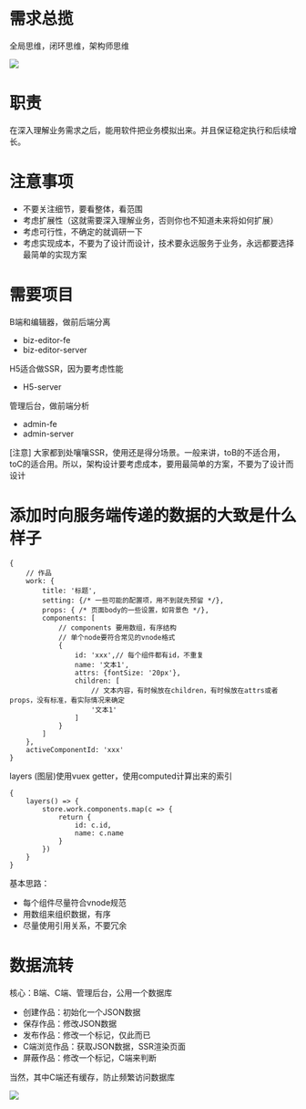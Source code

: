 # 需求总揽

全局思维，闭环思维，架构师思维

![](http://imooc-lego-homework.oss-cn-hangzhou.aliyuncs.com/docs/pages/qingfeng1/images/01-01.png)

# 职责

在深入理解业务需求之后，能用软件把业务模拟出来。并且保证稳定执行和后续增长。

# 注意事项

- 不要关注细节，要看整体，看范围
- 考虑扩展性（这就需要深入理解业务，否则你也不知道未来将如何扩展）
- 考虑可行性，不确定的就调研一下
- 考虑实现成本，不要为了设计而设计，技术要永远服务于业务，永远都要选择最简单的实现方案

# 需要项目

B端和编辑器，做前后端分离
- biz-editor-fe
- biz-editor-server

H5适合做SSR，因为要考虑性能
- H5-server

管理后台，做前端分析
- admin-fe
- admin-server

[注意] 大家都到处嚷嚷SSR，使用还是得分场景。一般来讲，toB的不适合用，toC的适合用。所以，架构设计要考虑成本，要用最简单的方案，不要为了设计而设计

# 添加时向服务端传递的数据的大致是什么样子

```
{
	// 作品
	work: {
		title: '标题',
		setting: {/* 一些可能的配置项，用不到就先预留 */},
		props: { /* 页面body的一些设置，如背景色 */},
		components: [
			// components 要用数组，有序结构
			// 单个node要符合常见的vnode格式
			{
				id: 'xxx',// 每个组件都有id，不重复
				name: '文本1',
				attrs: {fontSize: '20px'},
				children: [
					// 文本内容，有时候放在children，有时候放在attrs或者props，没有标准，看实际情况来确定
					'文本1'
				]
			}
		]
	},
	activeComponentId: 'xxx'
}
```

layers (图层)使用vuex getter，使用computed计算出来的索引

```
{
	layers() => {
		store.work.components.map(c => {
			return {
				id: c.id,
				name: c.name
			}
		})
	}
}
```

基本思路：

- 每个组件尽量符合vnode规范
- 用数组来组织数据，有序
- 尽量使用引用关系，不要冗余



# 数据流转

核心：B端、C端、管理后台，公用一个数据库

- 创建作品：初始化一个JSON数据
- 保存作品：修改JSON数据
- 发布作品：修改一个标记，仅此而已
- C端浏览作品：获取JSON数据，SSR渲染页面
- 屏蔽作品：修改一个标记，C端来判断

当然，其中C端还有缓存，防止频繁访问数据库

![](http://imooc-lego-homework.oss-cn-hangzhou.aliyuncs.com/docs/pages/qingfeng1/images/01-02.png)